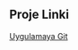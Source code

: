 ## Proje Linki

<a href="https://e-commerceapp-szoe.onrender.com/" target="_blank">Uygulamaya Git</a>
